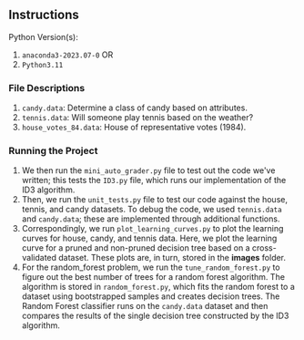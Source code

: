 ## Instructions

Python Version(s):
1. `anaconda3-2023.07-0` OR
2. `Python3.11`

### File Descriptions

1. `candy.data`: Determine a class of candy based on attributes.
2. `tennis.data`: Will someone play tennis based on the weather?
3. `house_votes_84.data`: House of representative votes (1984).

### Running the Project

1. We then run the `mini_auto_grader.py` file to test out the code we've written; this tests the `ID3.py` file, which runs our implementation of the ID3 algorithm.
2. Then, we run the `unit_tests.py` file to test our code against the house, tennis, and candy datasets. To debug the code, we used `tennis.data` and `candy.data`; these are implemented through additional functions.
3. Correspondingly, we run `plot_learning_curves.py` to plot the learning curves for house, candy, and tennis data. Here, we plot the learning curve for a pruned and non-pruned decision tree based on a cross-validated dataset. These plots are, in turn, stored in the __images__ folder. 
4. For the random_forest problem, we run the `tune_random_forest.py` to figure out the best number of trees for a random forest algorithm. The algorithm is stored in `random_forest.py`, which fits the random forest to a dataset using bootstrapped samples and creates decision trees. The Random Forest classifier runs on the `candy.data` dataset and then compares the results of the single decision tree constructed by the ID3 algorithm.
